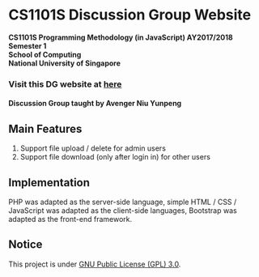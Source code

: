 # CS1101S Discussion Group Website

__CS1101S Programming Methodology (in JavaScript)
AY2017/2018 Semester 1<br>
School of Computing<br>
National University of Singapore__

### Visit this DG website at [here](https://comp.nus.edu.sg/~e0134079)

#### Discussion Group taught by Avenger Niu Yunpeng

## Main Features
1. Support file upload / delete for admin users
2. Support file download (only after login in) for other users


## Implementation
PHP was adapted as the server-side language, simple HTML / CSS / JavaScript was adapted as the client-side languages, Bootstrap was adapted as the front-end framework.

## Notice
This project is under [GNU Public License (GPL) 3.0](http://www.gnu.org/licenses/gpl-3.0.en.html).